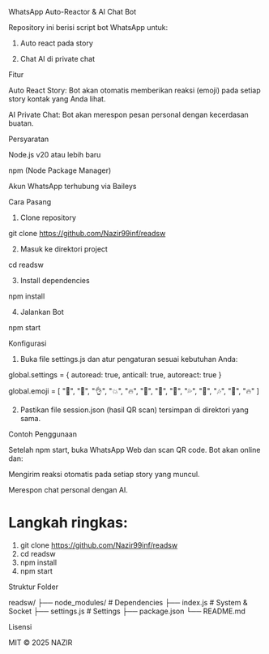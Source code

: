 WhatsApp Auto-Reactor & AI Chat Bot

Repository ini berisi script bot WhatsApp untuk:

1. Auto react pada story


2. Chat AI di private chat



Fitur

Auto React Story: Bot akan otomatis memberikan reaksi (emoji) pada setiap story kontak yang Anda lihat.

AI Private Chat: Bot akan merespon pesan personal dengan kecerdasan buatan.


Persyaratan

Node.js v20 atau lebih baru

npm (Node Package Manager)

Akun WhatsApp terhubung via Baileys


Cara Pasang

1. Clone repository

git clone https://github.com/Nazir99inf/readsw


2. Masuk ke direktori project

cd readsw


3. Install dependencies

npm install


4. Jalankan Bot

npm start



Konfigurasi

1. Buka file settings.js dan atur pengaturan sesuai kebutuhan Anda:

global.settings = {
    autoread: true,
    anticall: true,
    autoreact: true
}

global.emoji = [
    "🗿", 
    "💩",
    "👌", 
    "💥",
    "🔥", 
    "🦍",
    "🖕",
    "👀",
    "💦",
    "🥳",
    "🎶",
    "💌",
    "🔥"
]


2. Pastikan file session.json (hasil QR scan) tersimpan di direktori yang sama.



Contoh Penggunaan

Setelah npm start, buka WhatsApp Web dan scan QR code. Bot akan online dan:

Mengirim reaksi otomatis pada setiap story yang muncul.

Merespon chat personal dengan AI.


# Langkah ringkas:
1. git clone https://github.com/Nazir99inf/readsw
2. cd readsw
3. npm install
4. npm start

Struktur Folder

readsw/
├── node_modules/        # Dependencies
├── index.js             # System & Socket
├── settings.js            # Settings
├── package.json
└── README.md

Lisensi

MIT © 2025 NAZIR

